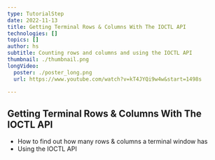 ```yaml
---
type: TutorialStep
date: 2022-11-13
title: Getting Terminal Rows & Columns With The IOCTL API
technologies: []
topics: []
author: hs
subtitle: Counting rows and columns and using the IOCTL API
thumbnail: ./thumbnail.png
longVideo:
  poster: ./poster_long.png
  url: https://www.youtube.com/watch?v=kT4JYQi9w4w&start=1498s

---
```


## Getting Terminal Rows & Columns With The IOCTL API

- How to find out how many rows & columns a terminal window has
- Using the IOCTL API
